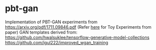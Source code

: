 # pbt-gan
Implementation of PBT-GAN experiments from https://arxiv.org/pdf/1711.09846.pdf
(Refer [here](https://github.com/angusfung/population-based-training) for Toy Experiments from paper)
GAN templates derived from:
https://github.com/hwalsuklee/tensorflow-generative-model-collections
https://github.com/igul222/improved_wgan_training


